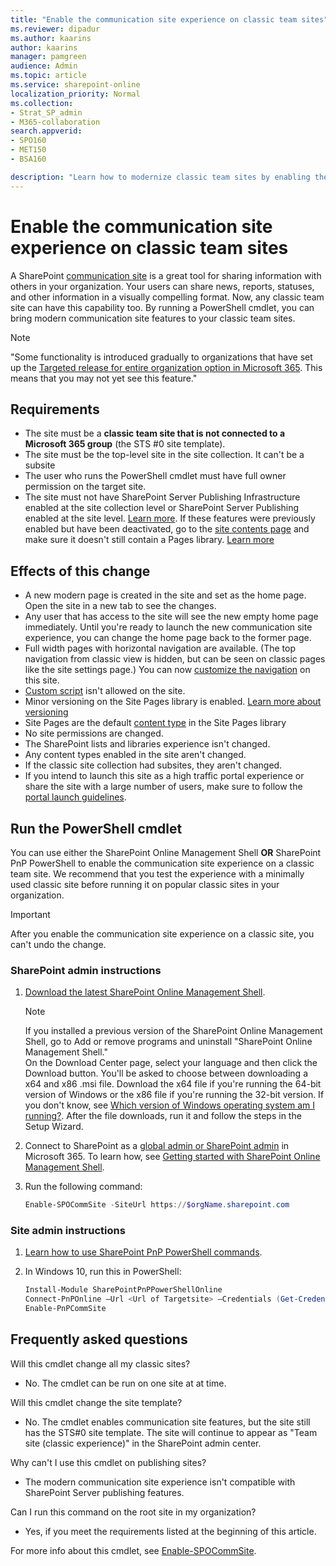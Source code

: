 ```yaml
---
title: "Enable the communication site experience on classic team sites"
ms.reviewer: dipadur
ms.author: kaarins
author: kaarins
manager: pamgreen
audience: Admin
ms.topic: article
ms.service: sharepoint-online
localization_priority: Normal
ms.collection:  
- Strat_SP_admin
- M365-collaboration
search.appverid:
- SPO160
- MET150
- BSA160

description: "Learn how to modernize classic team sites by enabling the communication site experience."
---
```


# Enable the communication site experience on classic team sites
A SharePoint [communication site](https://support.office.com/en-us/article/94a33429-e580-45c3-a090-5512a8070732) is a great tool for sharing information with others in your organization. Your users can share news, reports, statuses, and other information in a visually compelling format. Now, any classic team site can have this capability too. By running a PowerShell cmdlet, you can bring modern communication site features to your classic team sites. 

> [!NOTE]
> "Some functionality is introduced gradually to organizations that have set up the [Targeted release for entire organization option in Microsoft 365](/office365/admin/manage/release-options-in-office-365). This means that you may not yet see this feature."

## Requirements

- The site must be a **classic team site that is not connected to a Microsoft 365 group** (the STS #0 site template).
- The site must be the top-level site in the site collection. It can't be a subsite
- The user who runs the PowerShell cmdlet must have full owner permission on the target site.
- The site must not have SharePoint Server Publishing Infrastructure enabled at the site collection level or SharePoint Server Publishing enabled at the site level. [Learn more](https://support.microsoft.com/office/enable-publishing-features-479677a6-8b33-4ac7-907d-071c1c7e4518). If these features were previously enabled but have been deactivated, go to the [site contents page](https://support.microsoft.com/en-us/office/ba495c1e-00f4-475d-97c7-b518d546566b) and make sure it doesn't still contain a Pages library. [Learn more](https://support.microsoft.com/office/3ab3810c-3c2c-4361-9d0e-0cbe666ea0b0)

## Effects of this change

- A new modern page is created in the site and set as the home page. Open the site in a new tab to see the changes. 
- Any user that has access to the site will see the new empty home page immediately. Until you're ready to launch the new communication site experience, you can change the home page back to the former page.
- Full width pages with horizontal navigation are available. (The top navigation from classic view is hidden, but can be seen on classic pages like the site settings page.) You can now [customize the navigation](https://support.office.com/article/Customize-the-navigation-on-your-SharePoint-site-3cd61ae7-a9ed-4e1e-bf6d-4655f0bf25ca) on this site.
- [Custom script](allow-or-prevent-custom-script.md) isn't allowed on the site.
- Minor versioning on the Site Pages library is enabled. [Learn more about versioning](https://support.microsoft.com/office/0f6cd105-974f-44a4-aadb-43ac5bdfd247)
- Site Pages are the default [content type](https://support.microsoft.com/office/e1277a2e-a1e8-4473-9126-91a0647766e5) in the Site Pages library
- No site permissions are changed.
- The SharePoint lists and libraries experience isn't changed.
- Any content types enabled in the site aren't changed.
- If the classic site collection had subsites, they aren't changed. 
- If you intend to launch this site as a high traffic portal experience or share the site with a large number of users, make sure to follow the [portal launch guidelines](portal-health.md).

## Run the PowerShell cmdlet

You can use either the SharePoint Online Management Shell **OR** SharePoint PnP PowerShell to enable the communication site experience on a classic team site. We recommend that you test the experience with a minimally used classic site before running it on popular classic sites in your organization.

> [!IMPORTANT]
> After you enable the communication site experience on a classic site, you can't undo the change.

### SharePoint admin instructions

1. [Download the latest SharePoint Online Management Shell](https://go.microsoft.com/fwlink/p/?LinkId=255251).

    > [!NOTE]
    > If you installed a previous version of the SharePoint Online Management Shell, go to Add or remove programs and uninstall "SharePoint Online Management Shell." <br>On the Download Center page, select your language and then click the Download button. You'll be asked to choose between downloading a x64 and x86 .msi file. Download the x64 file if you're running the 64-bit version of Windows or the x86 file if you're running the 32-bit version. If you don't know, see [Which version of Windows operating system am I running?](https://support.microsoft.com/help/13443/windows-which-operating-system). After the file downloads, run it and follow the steps in the Setup Wizard.

2. Connect to SharePoint as a [global admin or SharePoint admin](/sharepoint/sharepoint-admin-role) in Microsoft 365. To learn how, see [Getting started with SharePoint Online Management Shell](/powershell/sharepoint/sharepoint-online/connect-sharepoint-online).
    
3. Run the following command:
    
    ```PowerShell
    Enable-SPOCommSite -SiteUrl https://$orgName.sharepoint.com
    ```

### Site admin instructions

1.	[Learn how to use SharePoint PnP PowerShell commands](/powershell/sharepoint/sharepoint-pnp/sharepoint-pnp-cmdlets?view=sharepoint-ps).
2.	In Windows 10, run this in PowerShell:

    ```PowerShell
    Install-Module SharePointPnPPowerShellOnline
    Connect-PnPOnline –Url <Url of Targetsite> –Credentials (Get-Credential)
    Enable-PnPCommSite
    ```

## Frequently asked questions

Will this cmdlet change all my classic sites?

- No. The cmdlet can be run on one site at at time.

Will this cmdlet change the site template?

- No. The cmdlet enables communication site features, but the site still has the STS#0 site template. The site will continue to appear as "Team site (classic experience)" in the SharePoint admin center.

Why can't I use this cmdlet on publishing sites?

- The modern communication site experience isn't compatible with SharePoint Server publishing features.

Can I run this command on the root site in my organization?

- Yes, if you meet the requirements listed at the beginning of this article.

For more info about this cmdlet, see [Enable-SPOCommSite](/powershell/module/sharepoint-online/Enable-SPOCommSite). 
